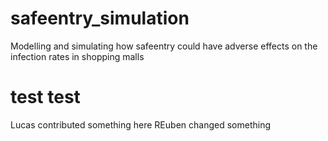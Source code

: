 # safeentry_simulation
Modelling and simulating how safeentry could have adverse effects on the infection rates in shopping malls

# test test
Lucas contributed something here
REuben changed something
